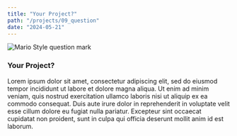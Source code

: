 ```yaml
---
title: "Your Project?"
path: "/projects/09_question"
date: "2024-05-21"
---
```


<imgwrapper fallbackColor="#d7d7d7">
  <img src="/projects/question.jpg" alt="Mario Style question mark">
</imgwrapper>

### Your Project?

Lorem ipsum dolor sit amet, consectetur adipiscing elit, sed do eiusmod tempor incididunt ut labore et dolore magna aliqua. Ut enim ad minim veniam, quis nostrud exercitation ullamco laboris nisi ut aliquip ex ea commodo consequat. Duis aute irure dolor in reprehenderit in voluptate velit esse cillum dolore eu fugiat nulla pariatur. Excepteur sint occaecat cupidatat non proident, sunt in culpa qui officia deserunt mollit anim id est laborum.
